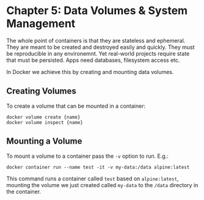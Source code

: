 # Chapter 5: Data Volumes & System Management
The whole point of containers is that they are stateless and ephemeral. They are meant to be created and destroyed
easily and quickly. They must be reproducible in any environemnt. Yet real-world projects require state that must be
persisted. Apps need databases, filesystem access etc.

In Docker we achieve this by creating and mounting data volumes.

## Creating Volumes

To create a volume that can be mounted in a container:

```
docker volume create {name}
docker volume inspect {name}
```

## Mounting a Volume

To mount a volume to a container pass the `-v` option to run. E.g.:

```
docker container run --name test -it -v my-data:/data alpine:latest
```

This command runs a container called `test` based on `alpine:latest`, mounting the volume we just
created called `my-data` to the `/data` directory in the container.
